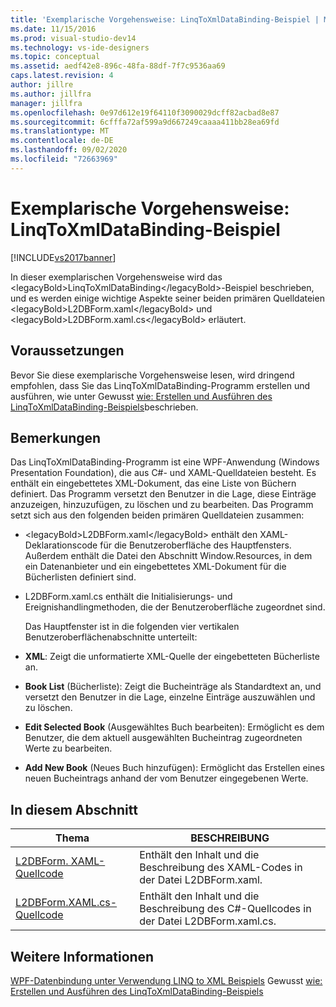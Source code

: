 ```yaml
---
title: 'Exemplarische Vorgehensweise: LinqToXmlDataBinding-Beispiel | Microsoft-Dokumentation'
ms.date: 11/15/2016
ms.prod: visual-studio-dev14
ms.technology: vs-ide-designers
ms.topic: conceptual
ms.assetid: aedf42e8-896c-48fa-88df-7f7c9536aa69
caps.latest.revision: 4
author: jillre
ms.author: jillfra
manager: jillfra
ms.openlocfilehash: 0e97d612e19f64110f3090029dcff82acbad8e87
ms.sourcegitcommit: 6cfffa72af599a9d667249caaaa411bb28ea69fd
ms.translationtype: MT
ms.contentlocale: de-DE
ms.lasthandoff: 09/02/2020
ms.locfileid: "72663969"
---
```

# <a name="walkthrough-linqtoxmldatabinding-example"></a>Exemplarische Vorgehensweise: LinqToXmlDataBinding-Beispiel
[!INCLUDE[vs2017banner](../includes/vs2017banner.md)]

In dieser exemplarischen Vorgehensweise wird das &lt;legacyBold&gt;LinqToXmlDataBinding&lt;/legacyBold&gt;-Beispiel beschrieben, und es werden einige wichtige Aspekte seiner beiden primären Quelldateien &lt;legacyBold&gt;L2DBForm.xaml&lt;/legacyBold&gt; und &lt;legacyBold&gt;L2DBForm.xaml.cs&lt;/legacyBold&gt; erläutert.

## <a name="prerequisites"></a>Voraussetzungen
 Bevor Sie diese exemplarische Vorgehensweise lesen, wird dringend empfohlen, dass Sie das LinqToXmlDataBinding-Programm erstellen und ausführen, wie unter Gewusst [wie: Erstellen und Ausführen des LinqToXmlDataBinding-Beispiels](../designers/how-to-build-and-run-the-linqtoxmldatabinding-example.md)beschrieben.

## <a name="remarks"></a>Bemerkungen
 Das LinqToXmlDataBinding-Programm ist eine WPF-Anwendung (Windows Presentation Foundation), die aus C#- und XAML-Quelldateien besteht. Es enthält ein eingebettetes XML-Dokument, das eine Liste von Büchern definiert. Das Programm versetzt den Benutzer in die Lage, diese Einträge anzuzeigen, hinzuzufügen, zu löschen und zu bearbeiten. Das Programm setzt sich aus den folgenden beiden primären Quelldateien zusammen:

- &lt;legacyBold&gt;L2DBForm.xaml&lt;/legacyBold&gt; enthält den XAML-Deklarationscode für die Benutzeroberfläche des Hauptfensters. Außerdem enthält die Datei den Abschnitt Window.Resources, in dem ein Datenanbieter und ein eingebettetes XML-Dokument für die Bücherlisten definiert sind.

- L2DBForm.xaml.cs enthält die Initialisierungs- und Ereignishandlingmethoden, die der Benutzeroberfläche zugeordnet sind.

  Das Hauptfenster ist in die folgenden vier vertikalen Benutzeroberflächenabschnitte unterteilt:

- **XML**: Zeigt die unformatierte XML-Quelle der eingebetteten Bücherliste an.

- **Book List** (Bücherliste): Zeigt die Bucheinträge als Standardtext an, und versetzt den Benutzer in die Lage, einzelne Einträge auszuwählen und zu löschen.

- **Edit Selected Book** (Ausgewähltes Buch bearbeiten): Ermöglicht es dem Benutzer, die dem aktuell ausgewählten Bucheintrag zugeordneten Werte zu bearbeiten.

- **Add New Book** (Neues Buch hinzufügen): Ermöglicht das Erstellen eines neuen Bucheintrags anhand der vom Benutzer eingegebenen Werte.

## <a name="in-this-section"></a>In diesem Abschnitt

|Thema|BESCHREIBUNG|
|-----------|-----------------|
|[L2DBForm. XAML-Quellcode](../designers/l2dbform-xaml-source-code.md)|Enthält den Inhalt und die Beschreibung des XAML-Codes in der Datei L2DBForm.xaml.|
|[L2DBForm.XAML.cs-Quellcode](../designers/l2dbform-xaml-cs-source-code.md)|Enthält den Inhalt und die Beschreibung des C#-Quellcodes in der Datei L2DBForm.xaml.cs.|

## <a name="see-also"></a>Weitere Informationen
 [WPF-Datenbindung unter Verwendung LINQ to XML Beispiels](../designers/wpf-data-binding-using-linq-to-xml-example.md) Gewusst [wie: Erstellen und Ausführen des LinqToXmlDataBinding-Beispiels](../designers/how-to-build-and-run-the-linqtoxmldatabinding-example.md)
